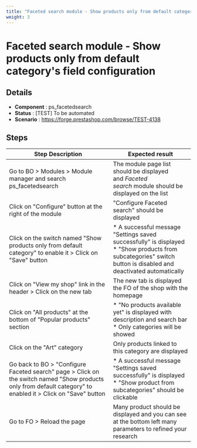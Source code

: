 ```yaml
---
title: "Faceted search module - Show products only from default category\'s field configuration"
weight: 3
---
```


# Faceted search module - Show products only from default category\'s field configuration
## Details
* **Component** : ps_facetedsearch
* **Status** : [TEST] To be automated
* **Scenario** : https://forge.prestashop.com/browse/TEST-4138

## Steps
| Step Description | Expected result |
| ----- | ----- |
| Go to BO > Modules > Module manager and search ps_facetedsearch | The module page list should be displayed and *Faceted search* module should be displayed on the list |
| Click on "Configure" button at the right of the module | "Configure Faceted search" should be displayed |
| Click on the switch named "Show products only from default category" to enable it > Click on "Save" button | * A successful message "Settings saved successfully" is displayed<br> * "Show products from subcategories" switch button is disabled and deactivated automatically |
| Click on "View my shop" link in the header > Click on the new tab | The new tab is displayed the FO of the shop with the homepage |
| Click on "All products" at the bottom of "Popular products" section | * "No products available yet" is displayed with description and search bar<br> * Only categories will be showed |
| Click on the "Art" category | Only products linked to this category are displayed |
| Go back to BO > "Configure Faceted search" page > Click on the switch named "Show products only from default category" to enabled it > Click on "Save" button | * A successful message "Settings saved successfully" is displayed<br> * "Show product from subcategories" should be clickable |
| Go to FO > Reload the page | Many product should be displayed and you can see at the bottom left many parameters to refined your research |
